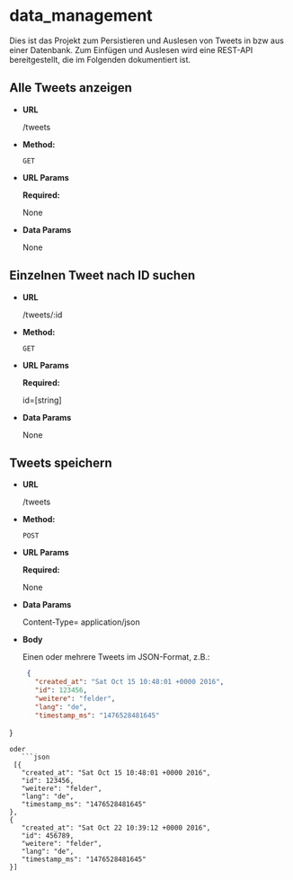 # data_management
Dies ist das Projekt zum Persistieren und Auslesen von Tweets in bzw aus einer Datenbank. Zum Einfügen und Auslesen wird eine REST-API bereitgestellt, die im Folgenden dokumentiert ist.

## Alle Tweets anzeigen

* **URL**

  /tweets

* **Method:**

  `GET`
  
*  **URL Params**

   **Required:**
 
   None

* **Data Params**

   None
   
## Einzelnen Tweet nach ID suchen

* **URL**

  /tweets/:id

* **Method:**

  `GET`
  
*  **URL Params**

   **Required:**
 
   id=[string]

* **Data Params**

   None
   
## Tweets speichern

* **URL**

  /tweets

* **Method:**

  `POST`
  
*  **URL Params**

   **Required:**
 
   None

* **Data Params**

   Content-Type= application/json
   
* **Body**

   Einen oder mehrere Tweets im JSON-Format, z.B.: 
   ```json
    {
      "created_at": "Sat Oct 15 10:48:01 +0000 2016",
      "id": 123456,
      "weitere": "felder",
      "lang": "de",
      "timestamp_ms": "1476528481645"
}
   ```
   oder
      ```json
    [{
      "created_at": "Sat Oct 15 10:48:01 +0000 2016",
      "id": 123456,
      "weitere": "felder",
      "lang": "de",
      "timestamp_ms": "1476528481645"
},
{
      "created_at": "Sat Oct 22 10:39:12 +0000 2016",
      "id": 456789,
      "weitere": "felder",
      "lang": "de",
      "timestamp_ms": "1476528481645"
}]
   
